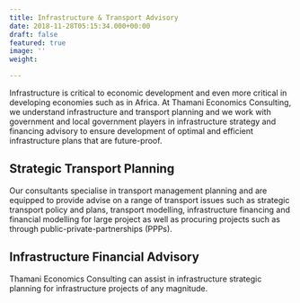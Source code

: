 ```yaml
---
title: Infrastructure & Transport Advisory
date: 2018-11-28T05:15:34.000+00:00
draft: false
featured: true
image: ''
weight: 

---
```

Infrastructure is critical to economic development and even more critical in developing economies such as in Africa. At Thamani Economics Consulting, we understand infrastructure and transport planning and we work with government and local government players in infrastructure strategy and financing advisory to ensure development of optimal and efficient infrastructure plans that are future-proof.

## Strategic Transport Planning

Our consultants specialise in transport management planning and are equipped to provide advise on a range of transport issues such as strategic transport policy and plans, transport modelling, infrastructure financing and financial modelling for large project as well as procuring projects such as through public-private-partnerships (PPPs).

## Infrastructure Financial Advisory

Thamani Economics Consulting can assist in infrastructure strategic planning for infrastructure projects of any magnitude.